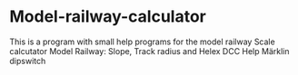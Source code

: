 # Model-railway-calculator
This is a program with small help programs for the model railway
Scale calcutator
Model Railway: Slope, Track radius and Helex
DCC Help
Märklin dipswitch
